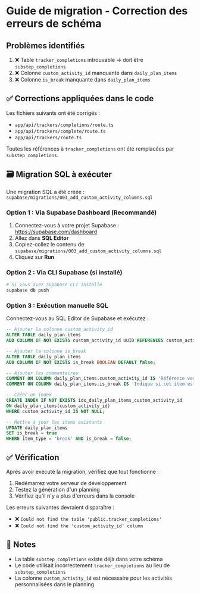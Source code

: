 # Guide de migration - Correction des erreurs de schéma

## Problèmes identifiés

1. ❌ Table `tracker_completions` introuvable → doit être `substep_completions`
2. ❌ Colonne `custom_activity_id` manquante dans `daily_plan_items`
3. ❌ Colonne `is_break` manquante dans `daily_plan_items`

## ✅ Corrections appliquées dans le code

Les fichiers suivants ont été corrigés :
- `app/api/trackers/completions/route.ts`
- `app/api/trackers/complete/route.ts`
- `app/api/trackers/route.ts`

Toutes les références à `tracker_completions` ont été remplacées par `substep_completions`.

## 🗃️ Migration SQL à exécuter

Une migration SQL a été créée : `supabase/migrations/003_add_custom_activity_columns.sql`

### Option 1 : Via Supabase Dashboard (Recommandé)

1. Connectez-vous à votre projet Supabase : https://supabase.com/dashboard
2. Allez dans **SQL Editor**
3. Copiez-collez le contenu de `supabase/migrations/003_add_custom_activity_columns.sql`
4. Cliquez sur **Run**

### Option 2 : Via CLI Supabase (si installé)

```bash
# Si vous avez Supabase CLI installé
supabase db push
```

### Option 3 : Exécution manuelle SQL

Connectez-vous au SQL Editor de Supabase et exécutez :

```sql
-- Ajouter la colonne custom_activity_id
ALTER TABLE daily_plan_items
ADD COLUMN IF NOT EXISTS custom_activity_id UUID REFERENCES custom_activities(id) ON DELETE SET NULL;

-- Ajouter la colonne is_break
ALTER TABLE daily_plan_items
ADD COLUMN IF NOT EXISTS is_break BOOLEAN DEFAULT false;

-- Ajouter les commentaires
COMMENT ON COLUMN daily_plan_items.custom_activity_id IS 'Référence vers une activité personnalisée si item_type = custom_activity';
COMMENT ON COLUMN daily_plan_items.is_break IS 'Indique si cet item est une pause (break)';

-- Créer un index
CREATE INDEX IF NOT EXISTS idx_daily_plan_items_custom_activity_id
ON daily_plan_items(custom_activity_id)
WHERE custom_activity_id IS NOT NULL;

-- Mettre à jour les items existants
UPDATE daily_plan_items
SET is_break = true
WHERE item_type = 'break' AND is_break = false;
```

## ✅ Vérification

Après avoir exécuté la migration, vérifiez que tout fonctionne :

1. Redémarrez votre serveur de développement
2. Testez la génération d'un planning
3. Vérifiez qu'il n'y a plus d'erreurs dans la console

Les erreurs suivantes devraient disparaître :
- ❌ `Could not find the table 'public.tracker_completions'`
- ❌ `Could not find the 'custom_activity_id' column`

## 📝 Notes

- La table `substep_completions` existe déjà dans votre schéma
- Le code utilisait incorrectement `tracker_completions` au lieu de `substep_completions`
- La colonne `custom_activity_id` est nécessaire pour les activités personnalisées dans le planning
